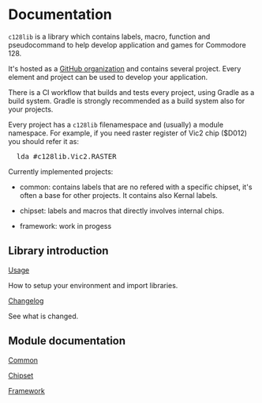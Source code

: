 # Documentation

<code>c128lib</code> is a library which contains labels, macro, function and pseudocommand to help develop application and games for Commodore 128.

It's hosted as a [GitHub organization](https://github.com/c128lib) and contains several project. Every element and project can be used to develop your application.

There is a CI workflow that builds and tests every project, using Gradle as a build system. Gradle is strongly recommended as a build system also for your projects.

Every project has a <code>c128lib</code> filenamespace and (usually) a module namespace. For example, if you need raster register of Vic2 chip ($D012) you should refer it as:
<pre>
  lda #c128lib.Vic2.RASTER
</pre>

Currently implemented projects:

* common: contains labels that are no refered with a specific chipset, it's often a base for other projects. It contains also Kernal labels.

* chipset: labels and macros that directly involves internal chips.

* framework: work in progess

## Library introduction
[Usage](usage)

How to setup your environment and import libraries.

[Changelog](changelog)

See what is changed.

## Module documentation
[Common](common)

[Chipset](chipset)

[Framework](framework)
